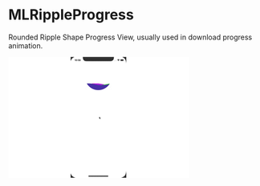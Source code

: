 # MLRippleProgress
Rounded Ripple Shape Progress View, usually used in download progress animation.

![MLRippleProgress](https://github.com/MichaelLedger/MLRippleProgress/blob/master/MLRippleProgress.gif)
